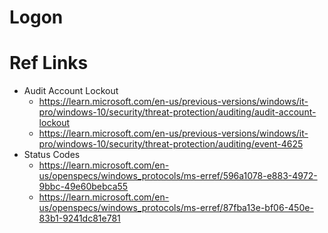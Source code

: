 # Logon

# Ref Links
- Audit Account Lockout
  - https://learn.microsoft.com/en-us/previous-versions/windows/it-pro/windows-10/security/threat-protection/auditing/audit-account-lockout
  - https://learn.microsoft.com/en-us/previous-versions/windows/it-pro/windows-10/security/threat-protection/auditing/event-4625
- Status Codes 
  - https://learn.microsoft.com/en-us/openspecs/windows_protocols/ms-erref/596a1078-e883-4972-9bbc-49e60bebca55
  - https://learn.microsoft.com/en-us/openspecs/windows_protocols/ms-erref/87fba13e-bf06-450e-83b1-9241dc81e781